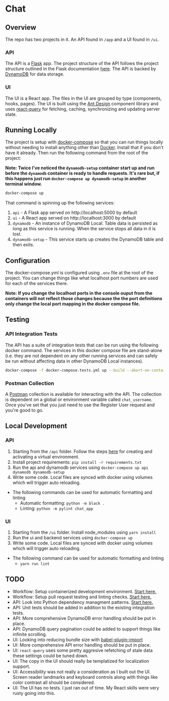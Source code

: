 # Chat

## Overview

The repo has two projects in it. An API found in `/app` and a UI found in `/ui`.

### API

The API is a [Flask](https://flask.palletsprojects.com/en/1.1.x/) app. The project structure of the API follows the project structure outlined in the Flask documentation [here](https://flask.palletsprojects.com/en/1.1.x/tutorial/layout/). The API is backed by [DynamoDB](https://aws.amazon.com/dynamodb/) for data storage.

### UI

The UI is a React app. The files in the UI are grouped by type (components, hooks, pages). The UI is built using the [Ant Design](https://ant.design/) component library and uses [react-query](https://react-query.tanstack.com/) for fetching, caching, synchronizing and updating server state.

## Running Locally

The project is setup with [docker-compose](https://docs.docker.com/compose/) so that you can run things locally without needing to install anything other than [Docker](https://docs.docker.com/get-docker/). Install that if you don't have it already. Then run the following command from the root of the project:

**Note: Twice I've noticed the `dynamodb-setup` container start up and run before the `dynamodb` container is ready to handle requests. It's rare but, if this happens just run `docker-compose up dynamodb-setup` in another terminal window.**

```sh
docker-compose up
```

That command is spinning up the following services:

1. `api` - A Flask app served on http://localhost:5000 by default
1. `ui` - A React app served on http://localhost:3000 by default
1. `dynamodb` - An instance of DynamoDB Local. Table data is persisted as long as this service is running. When the service stops all data in it is lost.
1. `dynamodb-setup` - This service starts up creates the DynamoDB table and then exits.

## Configuration

The docker-compose.yml is configured using `.env` file at the root of the project. You can change things like what localhost port numbers are used for each of the services there.

**Note: If you change the localhost ports in the console ouput from the containers will not reflect those changes because the the port definitions only change the local port mapping in the docker compose file.**

## Testing

### API Integration Tests

The API has a suite of integration tests that can be run using the following docker command. The services in this docker compose file are stand-alone (i.e. they are not dependent on any other running services and can safely be run without affecting data in other DynamoDB Local instances).

```sh
docker-compose -f docker-compose.tests.yml up --build --abort-on-container-exit
```

### Postman Collection

A [Postman](https://www.postman.com/downloads/) collection is available for interacting with the API. The collection is dependent on a global or environment variable called `chat_username`. Once you've set that you just need to use the Register User request and you're good to go.

## Local Development

### API

1. Starting from the `/api` folder. Follow the steps [here](https://flask.palletsprojects.com/en/1.1.x/installation/#create-an-environment) for creating and activating a virtual environment.
1. Install project requirements: `pip install -r requirements.txt`
1. Run the api and dynamodb services using `docker-compose up api dynamodb dynamodb-setup`
1. Write some code. Local files are synced with docker using volumes which will trigger
   auto reloading.

- The following commands can be used for automatic formatting and linting
  - Automatic formatting: `python -m black .`
  - Linting: `python -m pylint chat_app`

### UI

1. Starting from the `/ui` folder. Install node_modules using `yarn install`
1. Run the ui and backend services using `docker-compose up`
1. Write some code. Local files are synced with docker using volumes which will trigger
   auto reloading.

- The following command can be used for automatic formatting and linting
  - `yarn run lint`

## TODO

- Workflow: Setup containerized development environment. [Start here.](https://docs.microsoft.com/en-us/learn/modules/use-docker-container-dev-env-vs-code/)
- Workflow: Setup pull request testing and linting checks. [Start here.](https://github.com/github/super-linter)
- API: Look into Python dependency managment patterns. [Start here.](https://kennethreitz.org/essays/2016/02/25/a-better-pip-workflow)
- API: Unit tests should be added in addition to the existing integration tests.
- API: More comprehensive DynamoDB error handling should be put in place.
- API: DynamoDB query pagination could be added to support things like infinite scrolling.
- UI: Looking into reducing bundle size with [babel-plugin-import](https://www.npmjs.com/package/babel-plugin-import)
- UI: More comprehensive API error handling should be put in place.
- UI: `react-query` uses some pretty aggresive refetching of stale data these settings could be tuned down.
- UI: The copy in the UI should really be templatized for localization support.
- UI: Accessibility was not really a consideration as I built out the UI. Screen reader landmarks and keyboard controls along with things like color contrast all should be considered.
- UI: The UI has no tests. I just ran out of time. My React skills were very rusty going into this.
